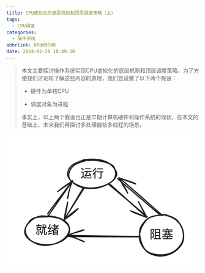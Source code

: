 ```yaml
---
title: CPU虚拟化的底层机制和顶层调度策略（上）
tags:
  - CPU调度
categories:
  - 操作系统
abbrlink: 8fdd97d8
date: 2024-02-28 18:49:38
---
```


> 本文主要探讨操作系统实现CPU虚拟化的底层机制和顶层调度策略。为了方便我们讨论和了解这些内容的原理，我们尝试做了以下两个假设：
> 
> - 硬件为单核CPU
> 
> - 调度对象为进程
> 
> 事实上，以上两个假设也正是早期计算机硬件和操作系统的现状，在本文的基础上，未来我们再探讨多处理器核多线程的场景。

![](../images/process_state.png)
